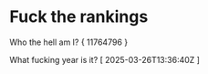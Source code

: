 # Fuck the rankings

Who the hell am I?
{ 11764796 }

What fucking year is it?
[ 2025-03-26T13:36:40Z ]
